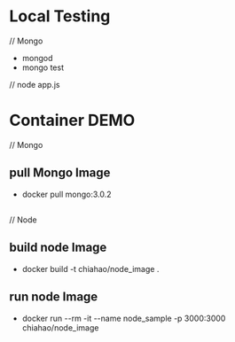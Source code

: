 # Local Testing
// Mongo
  * mongod
  * mongo test

// node app.js

# Container DEMO

// Mongo
## pull Mongo Image
  * docker pull mongo:3.0.2

##


// Node
## build node Image
  * docker build -t chiahao/node_image .

## run node Image
  * docker run --rm -it --name node_sample -p 3000:3000 chiahao/node_image
